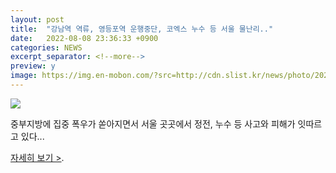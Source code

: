 ```yaml
---
layout: post
title:  "강남역 역류, 영등포역 운행중단, 코엑스 누수 등 서울 물난리.."
date:   2022-08-08 23:36:33 +0900
categories: NEWS
excerpt_separator: <!--more-->
preview: y
image: https://img.en-mobon.com/?src=http://cdn.slist.kr/news/photo/202208/375110_612721_4641.jpg
---
```


![](https://img.en-mobon.com/?src=http://cdn.slist.kr/news/photo/202208/375110_612721_4641.jpg)

중부지방에 집중 폭우가 쏟아지면서 서울 곳곳에서 정전, 누수 등 사고와 피해가 잇따르고 있다...


[자세히 보기 >](https://news.mobfeed.co.kr/detail?object_id=62f106bc7afd69268db0497e&sc=J2E3V3O4l2K2).

<!--more-->
